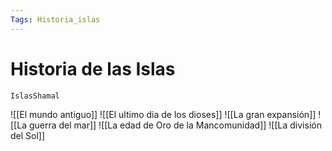 ```yaml
---
Tags: Historia_islas
---
```


# Historia de las Islas

``` timeline-vis
IslasShamal
```

![[El mundo antiguo]]
![[El ultimo dia de los dioses]]
![[La gran expansión]]
![[La guerra del mar]]
![[La edad de Oro de la Mancomunidad]]
![[La división del Sol]]
